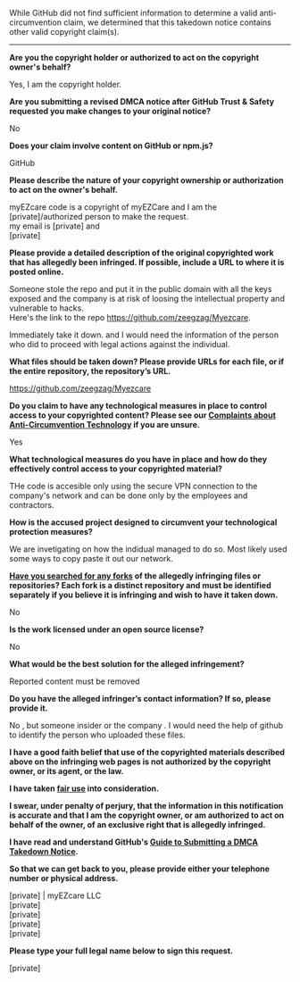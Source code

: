 While GitHub did not find sufficient information to determine a valid anti-circumvention claim, we determined that this takedown notice contains other valid copyright claim(s).

---

**Are you the copyright holder or authorized to act on the copyright owner's behalf?**

Yes, I am the copyright holder.

**Are you submitting a revised DMCA notice after GitHub Trust & Safety requested you make changes to your original notice?**

No

**Does your claim involve content on GitHub or npm.js?**

GitHub

**Please describe the nature of your copyright ownership or authorization to act on the owner's behalf.**

myEZcare code is a copyright of myEZCare and I am the [private]/authorized person to make the request.  
my email is [private] and  
[private]

**Please provide a detailed description of the original copyrighted work that has allegedly been infringed. If possible, include a URL to where it is posted online.**

Someone stole the repo and put it in the public domain with all the keys exposed and the company is at risk of loosing the intellectual property and vulnerable to hacks.  
Here's the link to the repo https://github.com/zeegzag/Myezcare.

Immediately take it down. and I would need the information of the person who did to proceed with legal actions against the individual.

**What files should be taken down? Please provide URLs for each file, or if the entire repository, the repository’s URL.**

https://github.com/zeegzag/Myezcare

**Do you claim to have any technological measures in place to control access to your copyrighted content? Please see our <a href="https://docs.github.com/articles/guide-to-submitting-a-dmca-takedown-notice#complaints-about-anti-circumvention-technology">Complaints about Anti-Circumvention Technology</a> if you are unsure.**

Yes

**What technological measures do you have in place and how do they effectively control access to your copyrighted material?**

THe code is accesible only using the secure VPN connection to the company's network and can be done only by the employees and contractors.

**How is the accused project designed to circumvent your technological protection measures?**

We are invetigating on how the indidual managed to do so. Most likely used some ways to copy paste it out our network.

**<a href="https://docs.github.com/articles/dmca-takedown-policy#b-what-about-forks-or-whats-a-fork">Have you searched for any forks</a> of the allegedly infringing files or repositories? Each fork is a distinct repository and must be identified separately if you believe it is infringing and wish to have it taken down.**

No

**Is the work licensed under an open source license?**

No

**What would be the best solution for the alleged infringement?**

Reported content must be removed

**Do you have the alleged infringer’s contact information? If so, please provide it.**

No , but someone insider or the company . I would need the help of github to identify the person who uploaded these files.

**I have a good faith belief that use of the copyrighted materials described above on the infringing web pages is not authorized by the copyright owner, or its agent, or the law.**

**I have taken <a href="https://www.lumendatabase.org/topics/22">fair use</a> into consideration.**

**I swear, under penalty of perjury, that the information in this notification is accurate and that I am the copyright owner, or am authorized to act on behalf of the owner, of an exclusive right that is allegedly infringed.**

**I have read and understand GitHub's <a href="https://docs.github.com/articles/guide-to-submitting-a-dmca-takedown-notice/">Guide to Submitting a DMCA Takedown Notice</a>.**

**So that we can get back to you, please provide either your telephone number or physical address.**

[private] | myEZcare LLC  
[private]  
[private]  
[private]  
[private]  

**Please type your full legal name below to sign this request.**

[private]  
